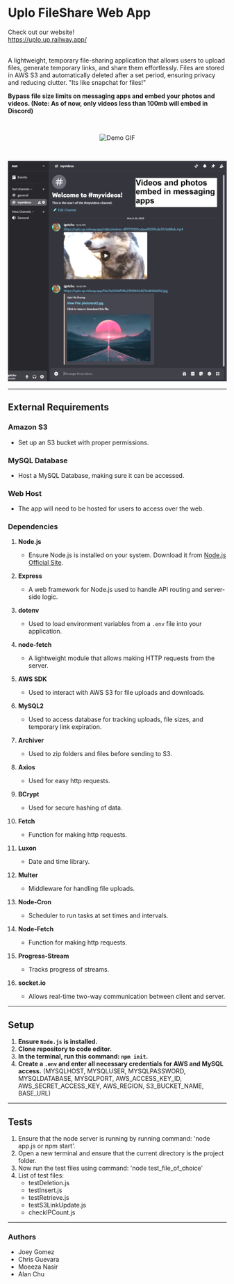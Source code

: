 # Uplo FileShare Web App

Check out our website!<br>
<a>https://uplo.up.railway.app/</a>
<br><br>

A lightweight, temporary file-sharing application that allows users to upload files, generate temporary links, and share them effortlessly. Files are stored in AWS S3 and automatically deleted after a set period, ensuring privacy and reducing clutter. "Its like snapchat for files!"

**Bypass file size limits on messaging apps and embed your photos and videos. (Note: As of now, only videos less than 100mb will embed in Discord)** 

<br>
<p align="center">
  <img src="assets/previewGif.gif" alt="Demo GIF" />
</p>
<br>
<p align="center">
  <img src="assets/embed.png" alt="Alt Text" width="800"/>
</p>


---

## External Requirements

### Amazon S3
- Set up an S3 bucket with proper permissions.

### MySQL Database
- Host a MySQL Database, making sure it can be accessed.

### Web Host
- The app will need to be hosted for users to access over the web.


### Dependencies
1. **Node.js**  
   - Ensure Node.js is installed on your system. Download it from [Node.js Official Site](https://nodejs.org/).

2. **Express**  
   - A web framework for Node.js used to handle API routing and server-side logic.

3. **dotenv**  
   - Used to load environment variables from a `.env` file into your application.

4. **node-fetch**  
   - A lightweight module that allows making HTTP requests from the server.

5. **AWS SDK**  
   - Used to interact with AWS S3 for file uploads and downloads.

6. **MySQL2**  
   - Used to access database for tracking uploads, file sizes, and temporary link expiration.

7. **Archiver**
   - Used to zip folders and files before sending to S3\.

8. **Axios**
   - Used for easy http requests.

9. **BCrypt**
   - Used for secure hashing of data.

10. **Fetch**
    - Function for making http requests.

11. **Luxon**
    - Date and time library.

12. **Multer**
    - Middleware for handling file uploads.

13. **Node-Cron**
    - Scheduler to run tasks at set times and intervals.

14. **Node-Fetch**
    - Function for making http requests.

15. **Progress-Stream**
    - Tracks progress of streams.

16. **socket.io**
    - Allows real-time two-way communication between client and server.
   
---

## Setup
1. **Ensure `Node.js` is installed.**
2. **Clone repository to code editor.**
3. **In the terminal, run this command: `npm init`.**
4. **Create a `.env` and enter all necessary credentials for AWS and MySQL access.**
   (MYSQLHOST, MYSQLUSER, MYSQLPASSWORD, MYSQLDATABASE, MYSQLPORT, AWS_ACCESS_KEY_ID, AWS_SECRET_ACCESS_KEY, AWS_REGION, S3_BUCKET_NAME, BASE_URL)

---

## Tests
1. Ensure that the node server is running by running command: 'node app.js or npm start'.
2. Open a new terminal and ensure that the current directory is the project folder.
3. Now run the test files using command: 'node test_file_of_choice'
4. List of test files:
   - testDeletion.js
   - testInsert.js
   - testRetrieve.js
   - testS3LinkUpdate.js
   - checkIPCount.js

---

### Authors
- Joey Gomez
- Chris Guevara
- Moeeza Nasir
- Alan Chu

  
